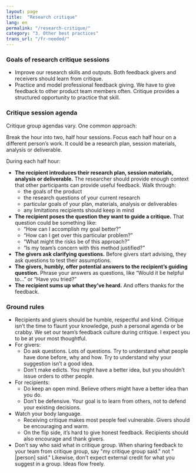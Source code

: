 ```yaml
---
layout: page
title:  "Research critique"
lang: en
permalink: "/research-critique/"
category: "3. Other best practices"
trans_url: "/fr-needed/"
---
```


### Goals of research critique sessions

* Improve our research skills and outputs. Both feedback givers and receivers should learn from critique.
* Practice and model professional feedback giving. We have to give feedback to other product team members often. Critique provides a structured opportunity to practice that skill.

### Critique session agenda

Critique group agendas vary. One common approach:

Break the hour into two, half hour sessions. Focus each half hour on a different person’s work. It could be a research plan, session materials, analysis or deliverable.

During each half hour:
* **The recipient introduces their research plan, session materials, analysis or deliverable.** The researcher should provide enough context that other participants can provide useful feedback. Walk through:
  * the goals of the product
  * the research questions of your current research
  * particular goals of your plan, materials, analysis or deliverables
  * any limitations recipients should keep in mind
* **The recipient poses the question they want to guide a critique.** That question could be something like:
  * “How can I accomplish my goal better?”
  * “How can I get over this particular problem?”
  * “What might the risks be of this approach?”
  * “Is my team’s concern with this method justified?”
* **The givers ask clarifying questions.** Before givers start advising, they ask questions to test their assumptions.
* **The givers, humbly, offer potential answers to the recipient’s guiding question.** Phrase your answers as questions, like “Would it be helpful to…” or “Have you tried?”
* **The recipient sums up what they’ve heard.** And offers thanks for the feedback.


### Ground rules
* Recipients and givers should be humble, respectful and kind. Critique isn’t the time to flaunt your knowledge, push a personal agenda or be crabby. We set our team’s feedback culture during critique. I expect you to be at your most thoughtful.
* For givers:
  * Do ask questions. Lots of questions. Try to understand what people have done before, why and how. Try to understand why your suggestion isn’t a good idea.
  * Don’t make edicts. You might have a better idea, but you shouldn’t issue orders to other people.
* For recipients:
  * Do keep an open mind. Believe others might have a better idea than you do.
  * Don’t be defensive. Your goal is to learn from others, not to defend your existing decisions.
* Watch your body language.
  * Receiving critique makes most people feel vulnerable. Givers should be encouraging and warm.
  * On the flip side, it’s hard to give honest feedback. Recipients should also encourage and thank givers.
* Don't say who said what in critique group. When sharing feedback to your team from critique group, say "my critique group said." not "[person] said." Likewise, don't expect external credit for what you suggest in a group. Ideas flow freely.
